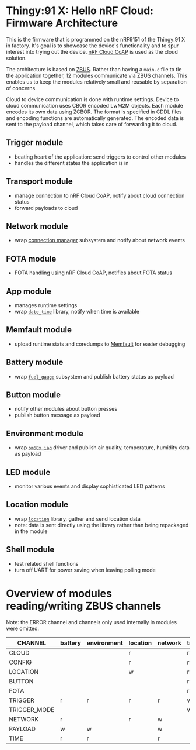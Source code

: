# Thingy:91 X: Hello nRF Cloud: Firmware Architecture

This is the firmware that is programmed on the nRF9151 of the Thingy:91 X in factory.
It's goal is to showcase the device's functionality and to spur interest into trying out the device.
[nRF Cloud CoAP](https://docs.nordicsemi.com/bundle/ncs-latest/page/nrf/libraries/networking/nrf_cloud_coap.html) is used as the cloud solution.

The architecture is based on [ZBUS](https://docs.zephyrproject.org/latest/services/zbus/index.html).
Rather than having a `main.c` file to tie the application together, 12 modules communicate via ZBUS channels.
This enables us to keep the modules relatively small and reusable by separation of concerns.

Cloud to device communication is done with runtime settings. Device to cloud communication uses CBOR encoded LwM2M objects. Each module encodes its own data using ZCBOR. The format is specified in CDDL files and encoding functions are automatically generated. The encoded data is sent to the payload channel, which takes care of forwarding it to cloud.

## Trigger module
* beating heart of the application: send triggers to control other modules
* handles the different states the application is in

## Transport module
* manage connection to nRF Cloud CoAP, notify about cloud connection status
* forward payloads to cloud

## Network module
* wrap [connection manager](https://docs.nordicsemi.com/bundle/ncs-latest/page/zephyr/connectivity/networking/conn_mgr/main.html) subsystem and notify about network events

## FOTA module
* FOTA handling using nRF Cloud CoAP, notifies about FOTA status

## App module
* manages runtime settings
* wrap [`date_time`](https://docs.nordicsemi.com/bundle/ncs-latest/page/nrf/libraries/others/date_time.html) library, notify when time is available

## Memfault module
* upload runtime stats and coredumps to [Memfault](https://memfault.com/) for easier debugging

## Battery module
* wrap [`fuel_gauge`](https://docs.nordicsemi.com/bundle/ncs-latest/page/zephyr/hardware/peripherals/fuel_gauge.html) subsystem and publish battery status as payload

## Button module
* notify other modules about button presses
* publish button message as payload

## Environment module
* wrap [`bm68x_iaq`](https://docs.nordicsemi.com/bundle/ncs-latest/page/nrf/drivers/bme68x_iaq.html) driver and publish air quality, temperature, humidity data as payload

## LED module
* monitor various events and display sophisticated LED patterns

## Location module
* wrap [`location`](https://docs.nordicsemi.com/bundle/ncs-latest/page/nrf/libraries/modem/location.html) library, gather and send location data
* note: data is sent directly using the library rather than being repackaged in the module

## Shell module
* test related shell functions
* turn off UART for power saving when leaving polling mode

# Overview of modules reading/writing ZBUS channels
Note: the ERROR channel and channels only used internally in modules were omitted.

| CHANNEL      | battery | environment | location | network | trigger | app | button | fota | led | memfault | shell | transport |
|--------------|---------|-------------|----------|---------|---------|-----|--------|------|-----|----------|-------|-----------|
| CLOUD        |         |             | r        |         | r       | r   |        | r    |     | r        |       | w         |
| CONFIG       |         |             | r        |         | r       | w   |        |      |     |          |       |           |
| LOCATION     |         |             | w        |         | r       |     |        |      | r   |          |       |           |
| BUTTON       |         |             |          |         | r       |     | w      |      |     |          | w     |           |
| FOTA         |         |             |          |         | r       |     |        | w    |     |          |       |           |
| TRIGGER      | r       | r           | r        | r       | w       |     |        |      |     |          |       |           |
| TRIGGER_MODE |         |             |          |         | w       |     |        |      | r   |          |       |           |
| NETWORK      | r       |             | r        | w       |         |     |        |      | r   |          |       | r         |
| PAYLOAD      | w       | w           |          | w       |         |     | w      |      |     |          |       | r         |
| TIME         | r       | r           |          | r       |         | w   |        |      | r   |          |       |           |
